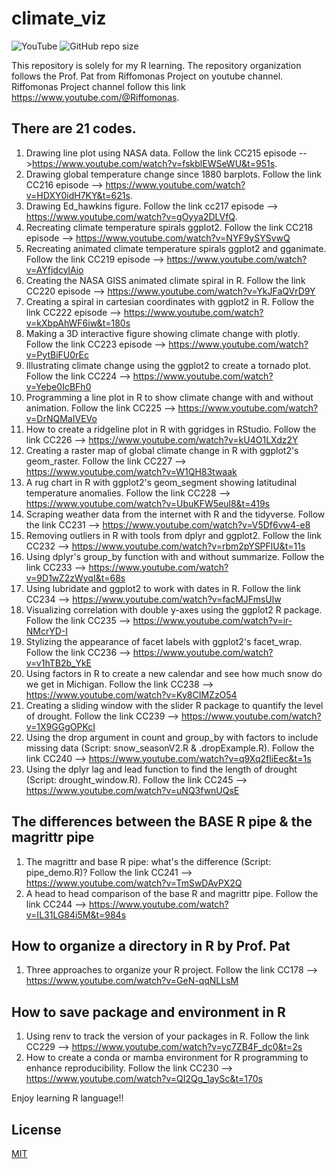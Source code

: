 # climate_viz 
![YouTube](https://img.shields.io/badge/YouTube-%23FF0000.svg?style=for-the-badge&logo=YouTube&logoColor=white)
![GitHub repo size](https://img.shields.io/github/repo-size/PChunark/climate_viz)

This repository is solely for my R learning.
The repository organization follows the Prof. Pat from Riffomonas Project on youtube channel.
Riffomonas Project channel follow this link https://www.youtube.com/@Riffomonas.
## There are 21 codes.
1. Drawing line plot using NASA data. Follow the link CC215 episode -->https://www.youtube.com/watch?v=fskblEWSeWU&t=951s. 
2. Drawing global temperature change since 1880 barplots. Follow the link CC216 episode --> https://www.youtube.com/watch?v=HDXY0idH7KY&t=621s.
3. Drawing Ed_hawkins figure. Follow the link cc217 episode --> https://www.youtube.com/watch?v=gOyya2DLVfQ.
4. Recreating climate temperature spirals ggplot2. Follow the link CC218 episode -->
https://www.youtube.com/watch?v=NYF9ySYSvwQ
5. Recreating animated climate temperature spirals ggplot2 and gganimate. Follow the link CC219 episode --> https://www.youtube.com/watch?v=AYfjdcylAio
6. Creating the NASA GISS animated climate spiral in R. Follow the link CC220 episode --> https://www.youtube.com/watch?v=YkJFaQVrD9Y
7. Creating a spiral in cartesian coordinates with ggplot2 in R. Follow the link CC222 episode -->
https://www.youtube.com/watch?v=kXbpAhWF6iw&t=180s
8. Making a 3D interactive figure showing climate change with plotly. Follow the link CC223 episode -->
https://www.youtube.com/watch?v=PytBiFU0rEc
9. Illustrating climate change using the ggplot2 to create a tornado plot. Follow the link  CC224 -->
https://www.youtube.com/watch?v=Yebe0IcBFh0
10. Programming a line plot in R to show climate change with and without animation. Follow the link CC225 -->
https://www.youtube.com/watch?v=DrNQMaIVEVo
11. How to create a ridgeline plot in R with ggridges in RStudio. Follow the link CC226 -->
https://www.youtube.com/watch?v=kU4O1LXdz2Y
12. Creating a raster map of global climate change in R with ggplot2's geom_raster. Follow the link CC227 -->
https://www.youtube.com/watch?v=W1QH83twaak
13. A rug chart in R with ggplot2's geom_segment showing latitudinal temperature anomalies. Follow the link CC228 --> https://www.youtube.com/watch?v=UbuKFW5eul8&t=419s
14. Scraping weather data from the internet with R and the tidyverse.
Follow the link CC231 --> https://www.youtube.com/watch?v=V5Df6vw4-e8
15. Removing outliers in R with tools from dplyr and ggplot2. Follow the link CC232 --> https://www.youtube.com/watch?v=rbm2pYSPFlU&t=11s
16. Using dplyr's group_by function with and without summarize. Follow the link CC233 --> 
https://www.youtube.com/watch?v=9D1wZ2zWyqI&t=68s
17. Using lubridate and ggplot2 to work with dates in R. Follow the link CC234 -->
https://www.youtube.com/watch?v=facMJFmsUlw
18. Visualizing correlation with double y-axes using the ggplot2 R package. Follow the link CC235 -->
https://www.youtube.com/watch?v=ir-NMcrYD-I
19. Stylizing the appearance of facet labels with ggplot2's facet_wrap. Follow the link CC236 -->
https://www.youtube.com/watch?v=v1hTB2b_YkE
20. Using factors in R to create a new calendar and see how much snow do we get in Michigan. Follow the link CC238 -->
https://www.youtube.com/watch?v=Ky8CIMZzO54
21. Creating a sliding window with the slider R package to quantify the level of drought. Follow the link CC239 --> https://www.youtube.com/watch?v=1X9GGgOPKcI
22. Using the drop argument in count and group_by with factors to include missing data (Script: snow_seasonV2.R & .dropExample.R). Follow the link CC240 --> https://www.youtube.com/watch?v=q9Xq2fliEec&t=1s
23. Using the dplyr lag and lead function to find the length of drought (Script: drought_window.R). Follow the link CC245 --> https://www.youtube.com/watch?v=uNQ3fwnUQsE


## The differences between the BASE R pipe & the magrittr pipe
1. The magrittr and base R pipe: what's the difference (Script: pipe_demo.R)? Follow the link CC241 --> https://www.youtube.com/watch?v=TmSwDAvPX2Q
2. A head to head comparison of the base R and magrittr pipe. Follow the link CC244 --> https://www.youtube.com/watch?v=IL31LG84i5M&t=984s

## How to organize a directory in R by Prof. Pat
1. Three approaches to organize your R project. Follow the link CC178 -->
https://www.youtube.com/watch?v=GeN-qqNLLsM


## How to save package and environment in R
1. Using renv to track the version of your packages in R. Follow the link CC229 -->
https://www.youtube.com/watch?v=yc7ZB4F_dc0&t=2s
2. How to create a conda or mamba environment for R programming to enhance reproducibility. Follow the link  CC230 --> https://www.youtube.com/watch?v=QI2Qg_1aySc&t=170s

Enjoy learning R language!!


## License

[MIT](https://choosealicense.com/licenses/mit/)
